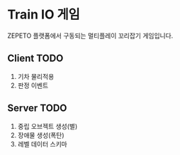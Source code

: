 Train IO 게임
=============

ZEPETO 플랫폼에서 구동되는 멀티플레이 꼬리잡기 게임입니다.

Client TODO
-------------
1. 기차 물리적용
2. 판정 이벤트 


Server TODO
-------------
1. 중립 오브젝트 생성(별)
2. 장애물 생성(폭탄)
3. 레벨 데이터 스키마
